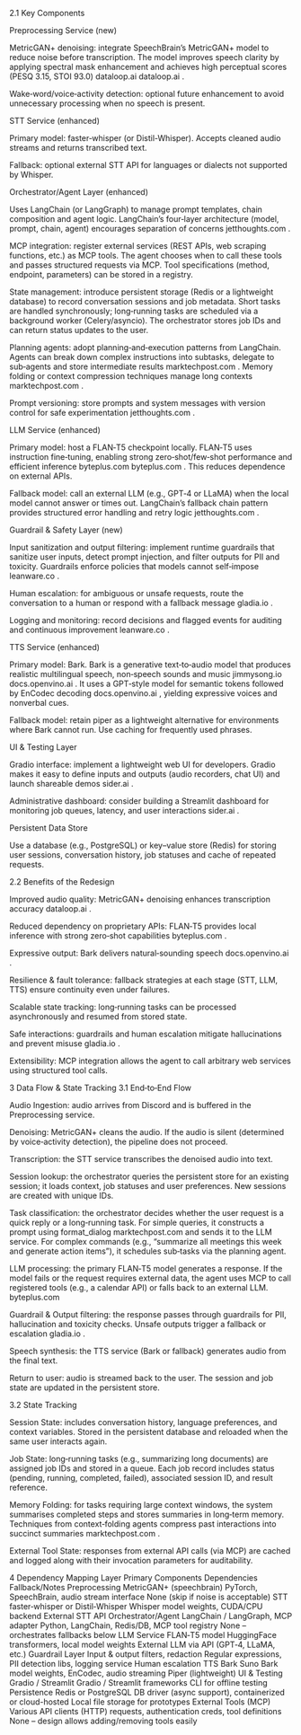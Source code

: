2.1 Key Components

Preprocessing Service (new)

MetricGAN+ denoising: integrate SpeechBrain’s MetricGAN+ model to reduce noise before transcription. The model improves speech clarity by applying spectral mask enhancement and achieves high perceptual scores (PESQ 3.15, STOI 93.0)
dataloop.ai
dataloop.ai
.

Wake‑word/voice‑activity detection: optional future enhancement to avoid unnecessary processing when no speech is present.

STT Service (enhanced)

Primary model: faster‑whisper (or Distil-Whisper). Accepts cleaned audio streams and returns transcribed text.

Fallback: optional external STT API for languages or dialects not supported by Whisper.

Orchestrator/Agent Layer (enhanced)

Uses LangChain (or LangGraph) to manage prompt templates, chain composition and agent logic. LangChain’s four‑layer architecture (model, prompt, chain, agent) encourages separation of concerns
jetthoughts.com
.

MCP integration: register external services (REST APIs, web scraping functions, etc.) as MCP tools. The agent chooses when to call these tools and passes structured requests via MCP. Tool specifications (method, endpoint, parameters) can be stored in a registry.

State management: introduce persistent storage (Redis or a lightweight database) to record conversation sessions and job metadata. Short tasks are handled synchronously; long‑running tasks are scheduled via a background worker (Celery/asyncio). The orchestrator stores job IDs and can return status updates to the user.

Planning agents: adopt planning‑and‑execution patterns from LangChain. Agents can break down complex instructions into subtasks, delegate to sub‑agents and store intermediate results
marktechpost.com
. Memory folding or context compression techniques manage long contexts
marktechpost.com
.

Prompt versioning: store prompts and system messages with version control for safe experimentation
jetthoughts.com
.

LLM Service (enhanced)

Primary model: host a FLAN‑T5 checkpoint locally. FLAN‑T5 uses instruction fine‑tuning, enabling strong zero‑shot/few‑shot performance and efficient inference
byteplus.com
byteplus.com
. This reduces dependence on external APIs.

Fallback model: call an external LLM (e.g., GPT‑4 or LLaMA) when the local model cannot answer or times out. LangChain’s fallback chain pattern provides structured error handling and retry logic
jetthoughts.com
.

Guardrail & Safety Layer (new)

Input sanitization and output filtering: implement runtime guardrails that sanitize user inputs, detect prompt injection, and filter outputs for PII and toxicity. Guardrails enforce policies that models cannot self‑impose
leanware.co
.

Human escalation: for ambiguous or unsafe requests, route the conversation to a human or respond with a fallback message
gladia.io
.

Logging and monitoring: record decisions and flagged events for auditing and continuous improvement
leanware.co
.

TTS Service (enhanced)

Primary model: Bark. Bark is a generative text‑to‑audio model that produces realistic multilingual speech, non‑speech sounds and music
jimmysong.io
docs.openvino.ai
. It uses a GPT‑style model for semantic tokens followed by EnCodec decoding
docs.openvino.ai
, yielding expressive voices and nonverbal cues.

Fallback model: retain piper as a lightweight alternative for environments where Bark cannot run. Use caching for frequently used phrases.

UI & Testing Layer

Gradio interface: implement a lightweight web UI for developers. Gradio makes it easy to define inputs and outputs (audio recorders, chat UI) and launch shareable demos
sider.ai
.

Administrative dashboard: consider building a Streamlit dashboard for monitoring job queues, latency, and user interactions
sider.ai
.

Persistent Data Store

Use a database (e.g., PostgreSQL) or key–value store (Redis) for storing user sessions, conversation history, job statuses and cache of repeated requests.

2.2 Benefits of the Redesign

Improved audio quality: MetricGAN+ denoising enhances transcription accuracy
dataloop.ai
.

Reduced dependency on proprietary APIs: FLAN‑T5 provides local inference with strong zero‑shot capabilities
byteplus.com
.

Expressive output: Bark delivers natural‑sounding speech
docs.openvino.ai
.

Resilience & fault tolerance: fallback strategies at each stage (STT, LLM, TTS) ensure continuity even under failures.

Scalable state tracking: long‑running tasks can be processed asynchronously and resumed from stored state.

Safe interactions: guardrails and human escalation mitigate hallucinations and prevent misuse
gladia.io
.

Extensibility: MCP integration allows the agent to call arbitrary web services using structured tool calls.

3 Data Flow & State Tracking
3.1 End‑to‑End Flow

Audio Ingestion: audio arrives from Discord and is buffered in the Preprocessing service.

Denoising: MetricGAN+ cleans the audio. If the audio is silent (determined by voice‑activity detection), the pipeline does not proceed.

Transcription: the STT service transcribes the denoised audio into text.

Session lookup: the orchestrator queries the persistent store for an existing session; it loads context, job statuses and user preferences. New sessions are created with unique IDs.

Task classification: the orchestrator decides whether the user request is a quick reply or a long‑running task. For simple queries, it constructs a prompt using format_dialog
marktechpost.com
 and sends it to the LLM service. For complex commands (e.g., “summarize all meetings this week and generate action items”), it schedules sub‑tasks via the planning agent.

LLM processing: the primary FLAN‑T5 model generates a response. If the model fails or the request requires external data, the agent uses MCP to call registered tools (e.g., a calendar API) or falls back to an external LLM.
byteplus.com

Guardrail & Output filtering: the response passes through guardrails for PII, hallucination and toxicity checks. Unsafe outputs trigger a fallback or escalation
gladia.io
.

Speech synthesis: the TTS service (Bark or fallback) generates audio from the final text.

Return to user: audio is streamed back to the user. The session and job state are updated in the persistent store.

3.2 State Tracking

Session State: includes conversation history, language preferences, and context variables. Stored in the persistent database and reloaded when the same user interacts again.

Job State: long‑running tasks (e.g., summarizing long documents) are assigned job IDs and stored in a queue. Each job record includes status (pending, running, completed, failed), associated session ID, and result reference.

Memory Folding: for tasks requiring large context windows, the system summarises completed steps and stores summaries in long‑term memory. Techniques from context‑folding agents compress past interactions into succinct summaries
marktechpost.com
.

External Tool State: responses from external API calls (via MCP) are cached and logged along with their invocation parameters for auditability.

4 Dependency Mapping
Layer	Primary Components	Dependencies	Fallback/Notes
Preprocessing	MetricGAN+ (speechbrain)	PyTorch, SpeechBrain, audio stream interface	None (skip if noise is acceptable)
STT	faster‑whisper or Distil‑Whisper	Whisper model weights, CUDA/CPU backend	External STT API
Orchestrator/Agent	LangChain / LangGraph, MCP adapter	Python, LangChain, Redis/DB, MCP tool registry	None – orchestrates fallbacks below
LLM Service	FLAN‑T5 model	HuggingFace transformers, local model weights	External LLM via API (GPT‑4, LLaMA, etc.)
Guardrail Layer	Input & output filters, redaction	Regular expressions, PII detection libs, logging service	Human escalation
TTS	Bark	Suno Bark model weights, EnCodec, audio streaming	Piper (lightweight)
UI & Testing	Gradio / Streamlit	Gradio / Streamlit frameworks	CLI for offline testing
Persistence	Redis or PostgreSQL	DB driver (async support), containerized or cloud-hosted	Local file storage for prototypes
External Tools (MCP)	Various API clients (HTTP)	requests, authentication creds, tool definitions	None – design allows adding/removing tools easily